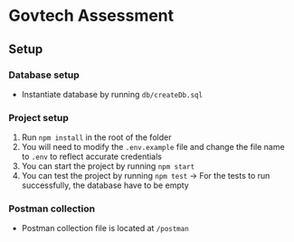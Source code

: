 # Govtech Assessment 

## Setup

### Database setup

- Instantiate database by running `db/createDb.sql`

### Project setup

1. Run `npm install` in the root of the folder
2. You will need to modify the `.env.example` file and change the file name to `.env` to reflect accurate credentials
3. You can start the project by running `npm start`
4. You can test the project by running `npm test` -> For the tests to run successfully, the database have to be empty

### Postman collection

- Postman collection file is located at `/postman`